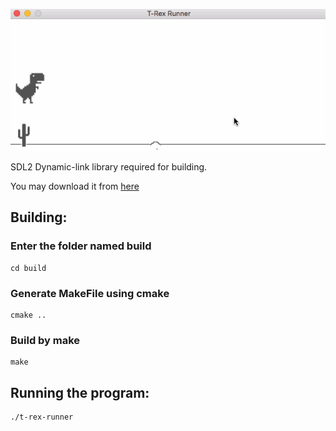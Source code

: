 ![demo](demo/t-rex.gif)

SDL2 Dynamic-link library required for building.

You may download it from [here](https://www.libsdl.org/download-2.0.php "SDL2")


## Building:


### Enter the folder named build

 
	cd build


### Generate MakeFile using cmake


	cmake ..


### Build by make

	make



## Running the program:

	./t-rex-runner
